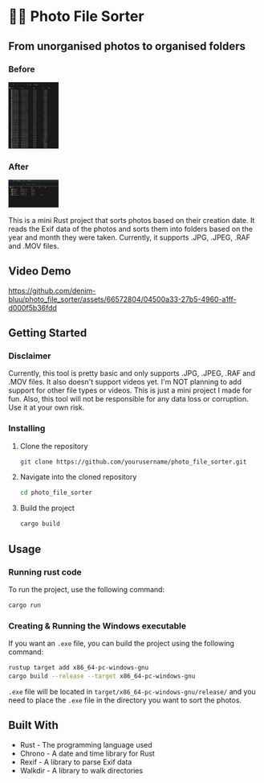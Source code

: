 # 🫧🧽 Photo File Sorter

## From unorganised photos to organised folders

### Before

<img src="assets/스크린샷 2024-03-29 173940.png" width="100">

### After

<img src="assets/스크린샷 2024-03-29 174337.png" width="100">

This is a mini Rust project that sorts photos based on their creation date. It reads the Exif data of the photos and sorts them into folders based on the year and month they were taken. Currently, it supports .JPG, .JPEG, .RAF and .MOV files.

## Video Demo

https://github.com/denim-bluu/photo_file_sorter/assets/66572804/04500a33-27b5-4960-a1ff-d000f5b36fdd

## Getting Started

### Disclaimer

Currently, this tool is pretty basic and only supports .JPG, .JPEG, .RAF and .MOV files. It also doesn't support videos yet. I'm NOT planning to add support for other file types or videos. This is just a mini project I made for fun. Also, this tool will not be responsible for any data loss or corruption. Use it at your own risk.

### Installing

1. Clone the repository

    ```sh
    git clone https://github.com/yourusername/photo_file_sorter.git
    ```

2. Navigate into the cloned repository

    ```sh
    cd photo_file_sorter
    ```

3. Build the project

    ```sh
    cargo build
    ```

## Usage

### Running rust code

To run the project, use the following command:

```sh
cargo run
```

### Creating & Running the Windows executable

If you want an `.exe` file, you can build the project using the following command:

```sh
rustup target add x86_64-pc-windows-gnu
cargo build --release --target x86_64-pc-windows-gnu
```

`.exe` file will be located in `target/x86_64-pc-windows-gnu/release/` and you need to place the `.exe` file in the directory you want to sort the photos.

## Built With

- Rust - The programming language used
- Chrono - A date and time library for Rust
- Rexif - A library to parse Exif data
- Walkdir - A library to walk directories
